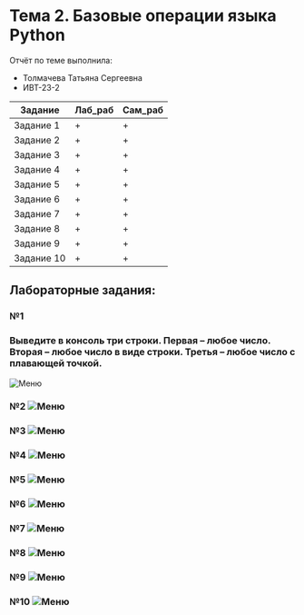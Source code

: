 # Тема 2. Базовые операции языка Python
Отчёт по теме выполнила:
  - Толмачева Татьяна Сергеевна
  - ИВТ-23-2

| Задание | Лаб_раб | Сам_раб |
| ------ | ------ | ------ |
| Задание 1 | + | + |
| Задание 2 | + | + | 
| Задание 3 | + | + | 
| Задание 4 | + | + |
| Задание 5 | + | + | 
| Задание 6 | + | + | 
| Задание 7 | + | + | 
| Задание 8 | + | + | 
| Задание 9 | + | + | 
| Задание 10 | + | + | 

## Лабораторные задания:

### №1
### Выведите в консоль три строки. Первая – любое число. Вторая – любое число в виде строки. Третья – любое число с плавающей точкой.
![Меню](https://github.com/TanyaTolm/PI/blob/Theme2/pic/1image.png)

### №2 ![Меню](https://github.com/TanyaTolm/PI/blob/Theme2/pic/2image.png)

### №3 ![Меню](https://github.com/TanyaTolm/PI/blob/Theme2/pic/3image.png)

### №4 ![Меню](https://github.com/TanyaTolm/PI/blob/Theme2/pic/4image.png)

### №5 ![Меню](https://github.com/TanyaTolm/PI/blob/Theme2/pic/5image.png)

### №6 ![Меню](https://github.com/TanyaTolm/PI/blob/Theme2/pic/6image.png)

### №7 ![Меню](https://github.com/TanyaTolm/PI/blob/Theme2/pic/7image.png)

### №8 ![Меню](https://github.com/TanyaTolm/PI/blob/Theme2/pic/8.jpg)

### №9 ![Меню](https://github.com/TanyaTolm/PI/blob/Theme2/pic/9.jpg)

### №10 ![Меню](https://github.com/TanyaTolm/PI/blob/Theme2/pic/10.jpg)
